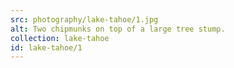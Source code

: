 ```yaml
---
src: photography/lake-tahoe/1.jpg
alt: Two chipmunks on top of a large tree stump.
collection: lake-tahoe
id: lake-tahoe/1
---
```

